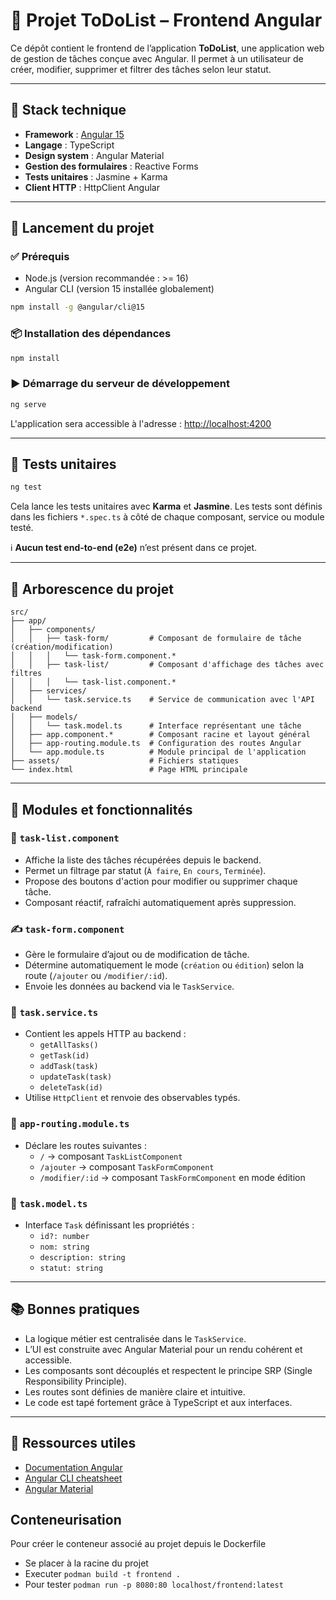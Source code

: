 # 📝 Projet ToDoList – Frontend Angular

Ce dépôt contient le frontend de l’application **ToDoList**, une application web de gestion de tâches conçue avec Angular. Il permet à un utilisateur de créer, modifier, supprimer et filtrer des tâches selon leur statut.

---

## 🧱 Stack technique

- **Framework** : [Angular 15](https://angular.io/)
- **Langage** : TypeScript
- **Design system** : Angular Material
- **Gestion des formulaires** : Reactive Forms
- **Tests unitaires** : Jasmine + Karma
- **Client HTTP** : HttpClient Angular

---

## 🚀 Lancement du projet

### ✅ Prérequis

- Node.js (version recommandée : >= 16)
- Angular CLI (version 15 installée globalement)

```bash
npm install -g @angular/cli@15
```

### 📦 Installation des dépendances

```bash
npm install
```

### ▶️ Démarrage du serveur de développement

```bash
ng serve
```

L'application sera accessible à l'adresse : [http://localhost:4200](http://localhost:4200)

---

## 🧪 Tests unitaires

```bash
ng test
```

Cela lance les tests unitaires avec **Karma** et **Jasmine**. Les tests sont définis dans les fichiers `*.spec.ts` à côté de chaque composant, service ou module testé.

ℹ️ **Aucun test end-to-end (e2e)** n’est présent dans ce projet.

---

## 📁 Arborescence du projet

```
src/
├── app/
│   ├── components/
│   │   ├── task-form/         # Composant de formulaire de tâche (création/modification)
│   │   │   └── task-form.component.*
│   │   ├── task-list/         # Composant d'affichage des tâches avec filtres
│   │   │   └── task-list.component.*
│   ├── services/
│   │   └── task.service.ts    # Service de communication avec l'API backend
│   ├── models/
│   │   └── task.model.ts      # Interface représentant une tâche
│   ├── app.component.*        # Composant racine et layout général
│   ├── app-routing.module.ts  # Configuration des routes Angular
│   └── app.module.ts          # Module principal de l'application
├── assets/                    # Fichiers statiques
└── index.html                 # Page HTML principale
```

---

## 🧩 Modules et fonctionnalités

### 📌 `task-list.component`
- Affiche la liste des tâches récupérées depuis le backend.
- Permet un filtrage par statut (`À faire`, `En cours`, `Terminée`).
- Propose des boutons d'action pour modifier ou supprimer chaque tâche.
- Composant réactif, rafraîchi automatiquement après suppression.

### ✍️ `task-form.component`
- Gère le formulaire d’ajout ou de modification de tâche.
- Détermine automatiquement le mode (`création` ou `édition`) selon la route (`/ajouter` ou `/modifier/:id`).
- Envoie les données au backend via le `TaskService`.

### 🔁 `task.service.ts`
- Contient les appels HTTP au backend :
  - `getAllTasks()`
  - `getTask(id)`
  - `addTask(task)`
  - `updateTask(task)`
  - `deleteTask(id)`
- Utilise `HttpClient` et renvoie des observables typés.

### 🧭 `app-routing.module.ts`
- Déclare les routes suivantes :
  - `/` → composant `TaskListComponent`
  - `/ajouter` → composant `TaskFormComponent`
  - `/modifier/:id` → composant `TaskFormComponent` en mode édition

### 🧱 `task.model.ts`
- Interface `Task` définissant les propriétés :
  - `id?: number`
  - `nom: string`
  - `description: string`
  - `statut: string`

---

## 📚 Bonnes pratiques

- La logique métier est centralisée dans le `TaskService`.
- L’UI est construite avec Angular Material pour un rendu cohérent et accessible.
- Les composants sont découplés et respectent le principe SRP (Single Responsibility Principle).
- Les routes sont définies de manière claire et intuitive.
- Le code est tapé fortement grâce à TypeScript et aux interfaces.

---

## 📎 Ressources utiles

- [Documentation Angular](https://angular.io/docs)
- [Angular CLI cheatsheet](https://angular.io/cli)
- [Angular Material](https://material.angular.io/components/categories)

## Conteneurisation

Pour créer le conteneur associé au projet depuis le Dockerfile

- Se placer à la racine du projet
- Executer `podman build -t frontend .`
- Pour tester `podman run -p 8080:80 localhost/frontend:latest`
